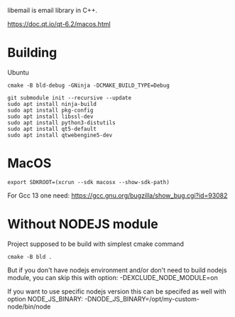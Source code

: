 libemail is email library in C++.

https://doc.qt.io/qt-6.2/macos.html


# Building

 Ubuntu

`cmake -B bld-debug -GNinja -DCMAKE_BUILD_TYPE=Debug`

```
git submodule init --recursive --update
sudo apt install ninja-build
sudo apt install pkg-config 
sudo apt install libssl-dev
sudo apt install python3-distutils
sudo apt install qt5-default
sudo apt install qtwebengine5-dev
```

# MacOS
```
export SDKROOT=(xcrun --sdk macosx --show-sdk-path)
```

For Gcc 13 one need:
https://gcc.gnu.org/bugzilla/show_bug.cgi?id=93082


# Without NODEJS module
Project supposed to be build with simplest cmake command 
```
cmake -B bld .
```

But if you don't have nodejs environment and/or don't need to build nodejs module, you can skip this with option:
-DEXCLUDE_NODE_MODULE=on

If you want to use specific nodejs version this can be specifed as well with option NODE_JS_BINARY:
-DNODE_JS_BINARY=/opt/my-custom-node/bin/node
